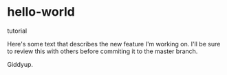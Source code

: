 # hello-world
tutorial

Here's some text that describes the new feature I'm working on.
I'll be sure to review this with others before commiting it to the master branch. 

Giddyup.
